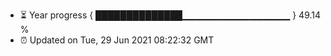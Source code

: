 - ⏳ Year progress { ██████████████▁▁▁▁▁▁▁▁▁▁▁▁▁▁▁▁ } 49.14 %
- ⏰ Updated on Tue, 29 Jun 2021 08:22:32 GMT

